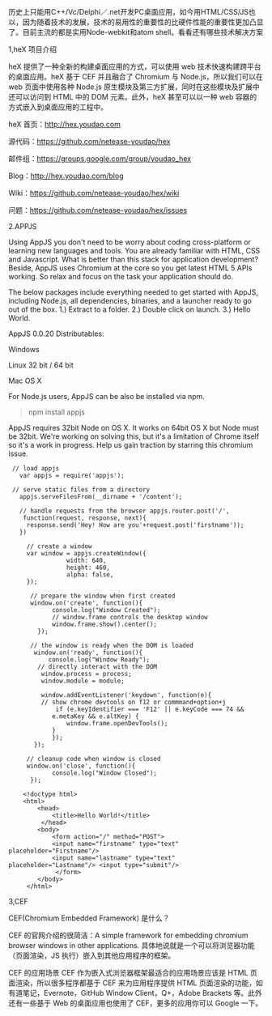 历史上只能用C++/Vc/Delphi／.net开发PC桌面应用，如今用HTML/CSS/JS也以，因为随着技术的发展，技术的易用性的重要性的比硬件性能的重要性更加凸显了。目前主流的都是实用Node-webkit和atom shell。看看还有哪些技术解决方案

1,heX 项目介绍

heX 提供了一种全新的构建桌面应用的方式，可以使用 web 技术快速构建跨平台的桌面应用。heX 基于 CEF 并且融合了 Chromium 与 Node.js，所以我们可以在 web 页面中使用各种 Node.js 原生模块及第三方扩展，同时在这些模块及扩展中还可以访问到 HTML 中的 DOM 元素。此外，heX 甚至可以以一种 web 容器的方式嵌入到桌面应用的工程中。 

heX 首页：http://hex.youdao.com

源代码：https://github.com/netease-youdao/hex

邮件组：https://groups.google.com/group/youdao_hex

Blog：http://hex.youdao.com/blog

Wiki：https://github.com/netease-youdao/hex/wiki

问题：https://github.com/netease-youdao/hex/issues

2.APPJS

Using AppJS you don't need to be worry about coding cross-platform or learning new languages and tools. You are already familiar with HTML, CSS and Javascript. What is better than this stack for application development? Beside, AppJS uses Chromium at the core so you get latest HTML 5 APIs working. So relax and focus on the task your application should do.

The below packages include everything needed to get started with AppJS, including Node.js, all dependencies, binaries, and a launcher ready to go out of the box. 1.) Extract to a folder. 2.) Double click on launch. 3.) Hello World.

AppJS 0.0.20 Distributables:

Windows

Linux 32 bit / 64 bit

Mac OS X

For Node.js users, AppJS can be also be installed via npm.

>npm install appjs

AppJS requires 32bit Node on OS X. It works on 64bit OS X but Node must be 32bit. We're working on solving this, but it's a limitation of Chrome itself so it's a work in progress. Help us gain traction by starring this chromium issue.


     // load appjs
       var appjs = require('appjs'); 
   
     // serve static files from a directory  
       appjs.serveFilesFrom(__dirname + '/content'); 
    
       // handle requests from the browser appjs.router.post('/',
        function(request, response, next){
         response.send('Hey! How are you'+request.post('firstname')); 
       })   
  
         // create a window 
         var window = appjs.createWindow({ 
                    width: 640,
                    height: 460, 
                    alpha: false, 
         });
         
          // prepare the window when first created   
          window.on('create', function(){ 
                console.log("Window Created"); 
                // window.frame controls the desktop window 
                window.frame.show().center();
            }); 
        
          // the window is ready when the DOM is loaded  
           window.on('ready', function(){ 
               console.log("Window Ready"); 
            // directly interact with the DOM
             window.process = process;
             window.module = module; 
           
             window.addEventListener('keydown', function(e){
             // show chrome devtools on f12 or commmand+option+j 
                 if (e.keyIdentifier === 'F12' || e.keyCode === 74 && 
                e.metaKey && e.altKey) { 
                    window.frame.openDevTools(); 
                } 
                });
           });

         // cleanup code when window is closed
         window.on('close', function(){ 
                console.log("Window Closed"); 
          });

        <!doctype html>
        <html> 
            <head> 
                <title>Hello World!</title>
             </head> 
            <body> 
                <form action="/" method="POST"> 
                <input name="firstname" type="text" placeholder="Firstname"/> 
                <input name="lastname" type="text" placeholder="Lastname"/> <input type="submit"/>
                 </form> 
            </body>
         </html>
3,CEF

CEF(Chromium Embedded Framework) 是什么？

CEF 的官网介绍的很简洁：A simple framework for embedding chromium browser windows in other applications. 具体地说就是一个可以将浏览器功能（页面渲染，JS 执行）嵌入到其他应用程序的框架。

CEF 的应用场景
CEF 作为嵌入式浏览器框架最适合的应用场景应该是 HTML 页面渲染，所以很多程序都基于 CEF 来为应用程序提供 HTML 页面渲染的功能，如有道笔记，Evernote，GitHub Window Client，Q+，Adobe Brackets 等。此外还有一些基于 Web 的桌面应用也使用了 CEF，更多的应用你可以 Google 一下。